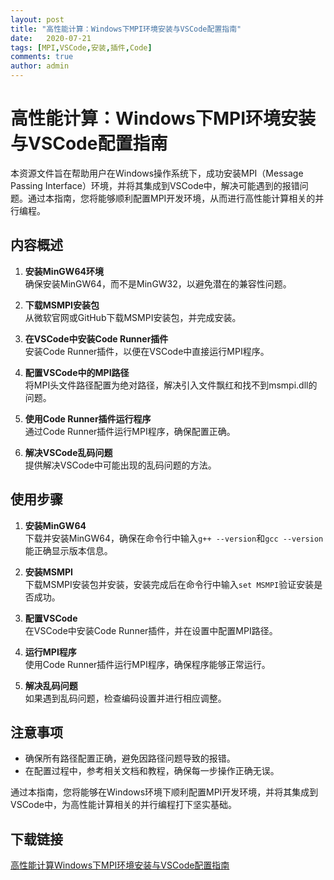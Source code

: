 ```yaml
---
layout: post
title: "高性能计算：Windows下MPI环境安装与VSCode配置指南"
date:   2020-07-21
tags: [MPI,VSCode,安装,插件,Code]
comments: true
author: admin
---
```

# 高性能计算：Windows下MPI环境安装与VSCode配置指南

本资源文件旨在帮助用户在Windows操作系统下，成功安装MPI（Message Passing Interface）环境，并将其集成到VSCode中，解决可能遇到的报错问题。通过本指南，您将能够顺利配置MPI开发环境，从而进行高性能计算相关的并行编程。

## 内容概述

1. **安装MinGW64环境**  
   确保安装MinGW64，而不是MinGW32，以避免潜在的兼容性问题。

2. **下载MSMPI安装包**  
   从微软官网或GitHub下载MSMPI安装包，并完成安装。

3. **在VSCode中安装Code Runner插件**  
   安装Code Runner插件，以便在VSCode中直接运行MPI程序。

4. **配置VSCode中的MPI路径**  
   将MPI头文件路径配置为绝对路径，解决引入文件飘红和找不到msmpi.dll的问题。

5. **使用Code Runner插件运行程序**  
   通过Code Runner插件运行MPI程序，确保配置正确。

6. **解决VSCode乱码问题**  
   提供解决VSCode中可能出现的乱码问题的方法。

## 使用步骤

1. **安装MinGW64**  
   下载并安装MinGW64，确保在命令行中输入`g++ --version`和`gcc --version`能正确显示版本信息。

2. **安装MSMPI**  
   下载MSMPI安装包并安装，安装完成后在命令行中输入`set MSMPI`验证安装是否成功。

3. **配置VSCode**  
   在VSCode中安装Code Runner插件，并在设置中配置MPI路径。

4. **运行MPI程序**  
   使用Code Runner插件运行MPI程序，确保程序能够正常运行。

5. **解决乱码问题**  
   如果遇到乱码问题，检查编码设置并进行相应调整。

## 注意事项

- 确保所有路径配置正确，避免因路径问题导致的报错。
- 在配置过程中，参考相关文档和教程，确保每一步操作正确无误。

通过本指南，您将能够在Windows环境下顺利配置MPI开发环境，并将其集成到VSCode中，为高性能计算相关的并行编程打下坚实基础。

## 下载链接

[高性能计算Windows下MPI环境安装与VSCode配置指南](https://pan.quark.cn/s/5c3352cba50b)